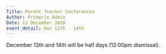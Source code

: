 ```yaml
---
Title: Parent Teacher Conferences
Author: Primoris Admin
Date: 12 December 2018
event_detail: Dec 12th - 14th
---
```


December 13th and 14th will be half days (12:00pm dismissal).

